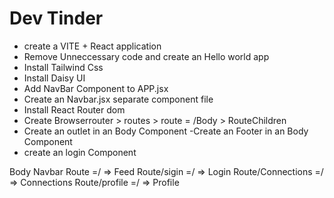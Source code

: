 # Dev Tinder

- create a VITE + React application
- Remove Unneccessary code and create an Hello world app
- Install Tailwind Css
- Install Daisy UI
- Add NavBar Component to APP.jsx
- Create an Navbar.jsx separate component file
- Install React Router dom
- Create Browserrouter > routes > route = /Body > RouteChildren
- Create an outlet in an Body Component
-Create an Footer in an Body Component
- create an login Component




Body
    Navbar
    Route =/ => Feed
    Route/sigin =/ => Login
    Route/Connections =/ => Connections
    Route/profile =/ => Profile

